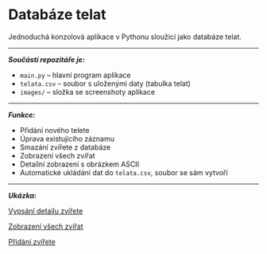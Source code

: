 # Databáze telat

Jednoduchá konzolová aplikace v Pythonu sloužící jako databáze telat. 

---

***Součástí repozitáře je:***
- `main.py` – hlavní program aplikace  
- `telata.csv` – soubor s uloženými daty (tabulka telat)  
- `images/` – složka se screenshoty aplikace  

---

***Funkce:***
- Přidání nového telete
- Úprava existujícího záznamu
- Smazání zvířete z databáze
- Zobrazení všech zvířat 
- Detailní zobrazení s obrázkem ASCII 
- Automatické ukládání dat do `telata.csv`, soubor se sám vytvoří

---

***Ukázka:***

[Vypsání detailu zvířete](images/Vypsání-detailu-zvířete.png)

[Zobrazení všech zvířat](images/Zobrazení-všech-zvířat.png)

[Přidání zvířete](images/Přidání-zvířete.png)
